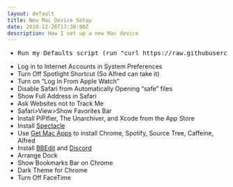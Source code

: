 ```yaml
---
layout: default
title: New Mac Device Setup
date: 2018-12-26T17:30:00Z
description: How I set up a new Mac device
---
```


 * <pre>Run my Defaults script (run "curl https://raw.githubusercontent.com/hbiede/Defaults/master/defaults.sh | sh" in terminal)</pre>
 * Log in to Internet Accounts in System Preferences
 * Turn Off Spotlight Shortcut (So Alfred can take it)
 * Turn on “Log In From Apple Watch”
 * Disable Safari from Automatically Opening “safe” files
 * Show Full Address in Safari
 * Ask Websites not to Track Me
 * Safari>View>Show Favorites Bar
 * Install PiPifier, The Unarchiver, and Xcode from the App Store
 * Install [Spectacle](https://www.spectacleapp.com)
 * Use [Get Mac Apps](http://www.getmacapps.com) to install Chrome, Spotify, Source Tree, Caffeine, Alfred
 * Install [BBEdit](https://www.barebones.com/products/bbedit/) and [Discord](https://discordapp.com)
 * Arrange Dock
 * Show Bookmarks Bar on Chrome
 * Dark Theme for Chrome
 * Turn Off FaceTime
